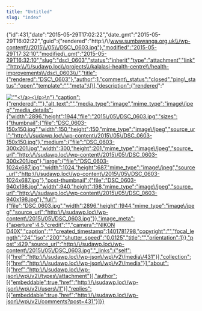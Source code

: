 ```yaml
---
title: "Untitled"
slug: "index"
---
```


{"id":431,"date":"2015-05-29T17:02:22","date\_gmt":"2015-05-29T16:02:22","guid":{"rendered":"http:\\/\\/www.sumbawanga.org.uk\\/wp-content\\/2015\\/05\\/DSC\_0603.jpg"},"modified":"2015-05-29T17:32:10","modified\_gmt":"2015-05-29T16:32:10","slug":"dsc\_0603","status":"inherit","type":"attachment","link":"http:\\/\\/sudawp.loc\\/projects\\/kalalasi-health-centre\\/health-improvements\\/dsc\_0603\\/","title":{"rendered":"DSC\_0603"},"author":1,"comment\_status":"closed","ping\_status":"open","template":"","meta":\[\],"description":{"rendered":"

[![\"\"](\"http:\/\/sudawp.loc\/wp-content\/2015\/05\/DSC_0603-300x201.jpg\")<\\/a><\\/p>\\n"},"caption":{"rendered":""},"alt\_text":"","media\_type":"image","mime\_type":"image\\/jpeg","media\_details":{"width":2896,"height":1944,"file":"2015\\/05\\/DSC\_0603.jpg","sizes":{"thumbnail":{"file":"DSC\_0603-150x150.jpg","width":150,"height":150,"mime\_type":"image\\/jpeg","source\_url":"http:\\/\\/sudawp.loc\\/wp-content\\/2015\\/05\\/DSC\_0603-150x150.jpg"},"medium":{"file":"DSC\_0603-300x201.jpg","width":300,"height":201,"mime\_type":"image\\/jpeg","source\_url":"http:\\/\\/sudawp.loc\\/wp-content\\/2015\\/05\\/DSC\_0603-300x201.jpg"},"large":{"file":"DSC\_0603-1024x687.jpg","width":1024,"height":687,"mime\_type":"image\\/jpeg","source\_url":"http:\\/\\/sudawp.loc\\/wp-content\\/2015\\/05\\/DSC\_0603-1024x687.jpg"},"post-thumbnail":{"file":"DSC\_0603-940x198.jpg","width":940,"height":198,"mime\_type":"image\\/jpeg","source\_url":"http:\\/\\/sudawp.loc\\/wp-content\\/2015\\/05\\/DSC\_0603-940x198.jpg"},"full":{"file":"DSC\_0603.jpg","width":2896,"height":1944,"mime\_type":"image\\/jpeg","source\_url":"http:\\/\\/sudawp.loc\\/wp-content\\/2015\\/05\\/DSC\_0603.jpg"}},"image\_meta":{"aperture":4.5,"credit":"","camera":"NIKON D40X","caption":"","created\_timestamp":1401781798,"copyright":"","focal\_length":"24","iso":"200","shutter\_speed":"0.0125","title":"","orientation":1}},"post":429,"source\_url":"http:\\/\\/sudawp.loc\\/wp-content\\/2015\\/05\\/DSC\_0603.jpg","\_links":{"self":\[{"href":"http:\\/\\/sudawp.loc\\/wp-json\\/wp\\/v2\\/media\\/431"}\],"collection":\[{"href":"http:\\/\\/sudawp.loc\\/wp-json\\/wp\\/v2\\/media"}\],"about":\[{"href":"http:\\/\\/sudawp.loc\\/wp-json\\/wp\\/v2\\/types\\/attachment"}\],"author":\[{"embeddable":true,"href":"http:\\/\\/sudawp.loc\\/wp-json\\/wp\\/v2\\/users\\/1"}\],"replies":\[{"embeddable":true,"href":"http:\\/\\/sudawp.loc\\/wp-json\\/wp\\/v2\\/comments?post=431"}\]}}](http:\/\/sudawp.loc\/wp-content\/2015\/05\/DSC_0603.jpg)